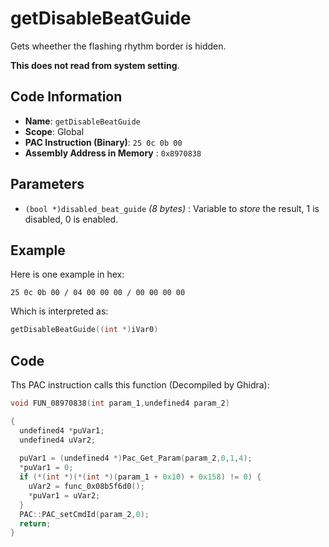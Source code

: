 # getDisableBeatGuide

Gets wheether the flashing rhythm border is hidden.

**This does not read from system setting**.

## Code Information

- **Name**: `getDisableBeatGuide`
- **Scope**: Global
- **PAC Instruction (Binary)**: `25 0c 0b 00`
- **Assembly Address in Memory** : `0x8970838`

## Parameters

- `(bool *)disabled_beat_guide` *(8 bytes)* : Variable to *store* the result, 1 is disabled, 0 is enabled.

## Example

Here is one example in hex:

```25 0c 0b 00 / 04 00 00 00 / 00 00 00 00```

Which is interpreted as:

```c
getDisableBeatGuide((int *)iVar0)
```

## Code

Ths PAC instruction calls this function (Decompiled by Ghidra):

```c
void FUN_08970838(int param_1,undefined4 param_2)

{
  undefined4 *puVar1;
  undefined4 uVar2;
  
  puVar1 = (undefined4 *)Pac_Get_Param(param_2,0,1,4);
  *puVar1 = 0;
  if (*(int *)(*(int *)(param_1 + 0x10) + 0x158) != 0) {
    uVar2 = func_0x08b5f6d0();
    *puVar1 = uVar2;
  }
  PAC::PAC_setCmdId(param_2,0);
  return;
}
```

